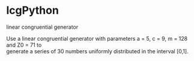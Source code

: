 # lcgPython
linear congruential generator

Use	a	linear	congruential	generator	with	parameters	a	=	5,	c =	9,	m	=	128	and	Z0 =	71	to	
generate	a	series	of	30 numbers	uniformly	distributed	in	the	interval	[0,1].

